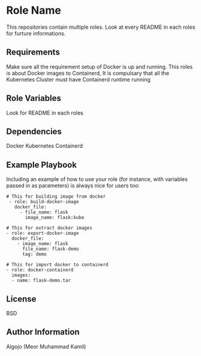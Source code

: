 Role Name
=========

This repositories contain multiple roles. Look at every README in each roles for furture informations.

Requirements
------------

Make sure all the requirement setup of Docker is up and running. This roles is about Docker images to Containerd, It is compulsary that all the Kubernetes Cluster must have Containerd runtime running

Role Variables
--------------

Look for README in each roles

Dependencies
------------

Docker 
Kubernetes
Containerd

Example Playbook
----------------

Including an example of how to use your role (for instance, with variables passed in as parameters) is always nice for users too:

    # This for building image from docker
     - role: build-docker-image
       docker_file: 
         - file_name: flask
           image_name: flask:kube
    
    # This for extract docker images
    - role: export-docker-image
      docker_file: 
        - image_name: flask
          file_name: flask-demo
          tag: demo

    # This for import docker to containerd
    - role: docker-containerd
      images:
      - name: flask-demo.tar

License
-------

BSD

Author Information
------------------

Algojo (Meor Muhammad Kamil)

